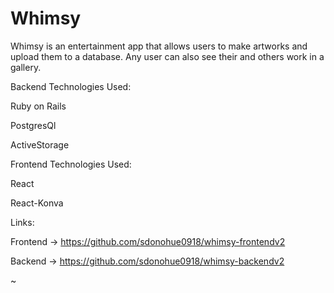 # Whimsy

Whimsy is an entertainment app that allows users to make artworks and upload them to a database. Any user can also see their and others work in a gallery.



Backend Technologies Used:



Ruby on Rails


PostgresQl

ActiveStorage




Frontend Technologies Used:


React

React-Konva




Links:


Frontend -> https://github.com/sdonohue0918/whimsy-frontendv2

Backend -> https://github.com/sdonohue0918/whimsy-backendv2



~
